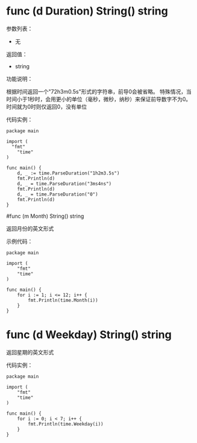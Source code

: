 # func (d Duration) String() string

参数列表：

- 无

返回值：

- string

功能说明：

根据时间返回一个"72h3m0.5s"形式的字符串，前导0会被省略。
特殊情况，当时间小于1秒时，会用更小的单位（毫秒，微秒，纳秒）来保证前导数字不为0。时间就为0时则仅返回0，没有单位

代码实例：

    package main
    
    import (
      "fmt"
    	"time"
    )
    
    func main() {
    	d, _ := time.ParseDuration("1h2m3.5s")
    	fmt.Println(d)
    	d, _ = time.ParseDuration("3ms4ns")
    	fmt.Println(d)
    	d, _ = time.ParseDuration("0")
    	fmt.Println(d)
    }

#func (m Month) String() string

返回月份的英文形式

示例代码：

	package main
	
	import (
		"fmt"
		"time"
	)
	
	func main() {
		for i := 1; i <= 12; i++ {
			fmt.Println(time.Month(i))
		}
	}


# func (d Weekday) String() string

返回星期的英文形式

代码实例：

	package main
	
	import (
		"fmt"
		"time"
	)
	
	func main() {
		for i := 0; i < 7; i++ {
			fmt.Println(time.Weekday(i))
		}
	}
